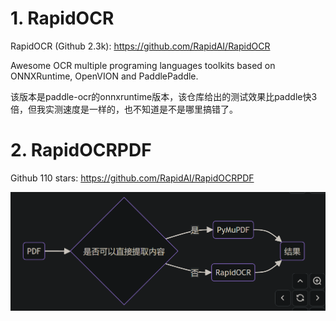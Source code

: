 # 1. RapidOCR

RapidOCR (Github 2.3k): https://github.com/RapidAI/RapidOCR

Awesome OCR multiple programing languages toolkits based on ONNXRuntime, OpenVION and PaddlePaddle.

该版本是paddle-ocr的onnxruntime版本，该仓库给出的测试效果比paddle快3倍，但我实测速度是一样的，也不知道是不是哪里搞错了。

# 2. RapidOCRPDF

Github 110 stars: https://github.com/RapidAI/RapidOCRPDF

![](.01_其它项目_images/流程.png)

